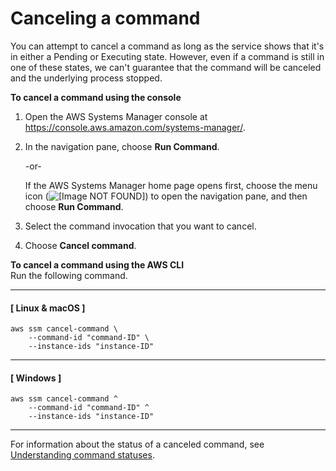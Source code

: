 # Canceling a command<a name="rc-cancel"></a>

You can attempt to cancel a command as long as the service shows that it's in either a Pending or Executing state\. However, even if a command is still in one of these states, we can't guarantee that the command will be canceled and the underlying process stopped\. 

**To cancel a command using the console**

1. Open the AWS Systems Manager console at [https://console\.aws\.amazon\.com/systems\-manager/](https://console.aws.amazon.com/systems-manager/)\.

1. In the navigation pane, choose **Run Command**\.

   \-or\-

   If the AWS Systems Manager home page opens first, choose the menu icon \(![\[Image NOT FOUND\]](http://docs.aws.amazon.com/systems-manager/latest/userguide/images/menu-icon-small.png)\) to open the navigation pane, and then choose **Run Command**\.

1. Select the command invocation that you want to cancel\.

1. Choose **Cancel command**\.

**To cancel a command using the AWS CLI**  
Run the following command\.

------
#### [ Linux & macOS ]

```
aws ssm cancel-command \
    --command-id "command-ID" \
    --instance-ids "instance-ID"
```

------
#### [ Windows ]

```
aws ssm cancel-command ^
    --command-id "command-ID" ^
    --instance-ids "instance-ID"
```

------

For information about the status of a canceled command, see [Understanding command statuses](monitor-commands.md)\.